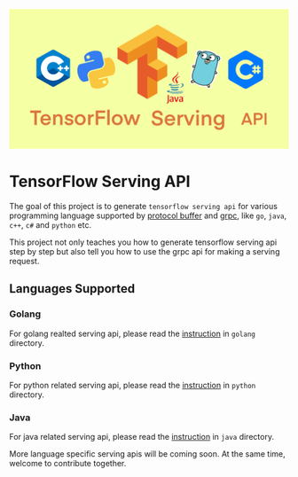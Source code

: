 <div align="center">
    <img src="https://raw.githubusercontent.com/AlexanderJLiu/tensorflow-serving-api/master/images/tensorflow-serving-api.png">
</div>

# TensorFlow Serving API

The goal of this project is to generate `tensorflow serving api` for various programming language supported by [protocol buffer](https://developers.google.com/protocol-buffers/docs/tutorials) and [grpc](https://grpc.io/docs/languages/), like `go`, `java`, `c++`, `c#` and `python` etc.

This project not only teaches you how to generate tensorflow serving api step by step but also tell you how to use the grpc api for making a serving request.

## Languages Supported

### Golang

For golang realted serving api, please read the [instruction](https://github.com/AlexanderJLiu/tensorflow-serving-api/tree/master/golang) in `golang` directory.

### Python

For python related serving api, please read the [instruction](https://github.com/AlexanderJLiu/tensorflow-serving-api/tree/master/python) in `python` directory.

### Java

For java related serving api, please read the [instruction](https://github.com/AlexanderJLiu/tensorflow-serving-api/tree/master/java) in `java` directory.

More language specific serving apis will be coming soon. At the same time, welcome to contribute together.
